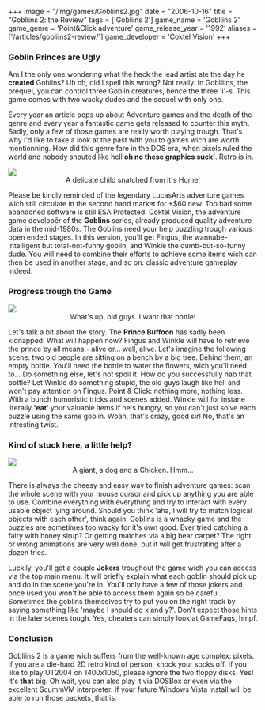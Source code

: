 +++
image = "/img/games/Gobliins2.jpg"
date = "2006-10-16"
title = "Gobliins 2: the Review"
tags = ['Gobliins 2']
game_name = 'Gobliins 2'
game_genre = 'Point&Click adventure'
game_release_year = '1992'
aliases = ['/articles/gobliins2-review/']
game_developer = 'Coktel Vision'
+++

### Goblin Princes are Ugly

Am I the only one wondering what the heck the lead artist ate the day he **created** Goblins? Uh oh, did I spell this wrong? Not really. In Gobliiins, the prequel, you can control three Goblin creatures, hence the three 'i'-s. This game comes with two wacky dudes and the sequel with only one. 

Every year an article pops up about Adventure games and the death of the genre and every year a fantastic game gets released to counter this myth. Sadly, only a few of those games are really worth playing trough. That's why I'd like to take a look at the past with you to games wich are worth mentionning. How did this genre fare in the DOS era, when pixels ruled the world and nobody shouted like hell **oh no these graphics suck!**. Retro is in.

<img src="/img/games/Gobliins2/screens/1_intro.jpg">
<center>A delicate child snatched from it's Home!</center>

Please be kindly reminded of the legendary LucasArts adventure games wich still circulate in the second hand market for +$60 new. Too bad some abandoned software is still ESA Protected. Coktel Vision, the adventure game developêr of the **Goblins** series, already produced quality adventure data in the mid-1980s. The Goblins need your help puzzling trough various open ended stages. In this version, you'll get Fingus, the wannabe-intelligent but total-not-funny goblin, and Winkle the dumb-but-so-funny dude. You will need to combine their efforts to achieve some items wich can then be used in another stage, and so on: classic adventure gameplay indeed.

### Progress trough the Game

<img src="/img/games/Gobliins2/screens/2_begin.jpg">
<center>What's up, old guys. I want that bottle!</center>

Let's talk a bit about the story. The **Prince Buffoon** has sadly been kidnapped! What will happen now? Fingus and Winkle will have to retrieve the prince by all means - alive or... well, alive. Let's imagine the following scene: two old people are sitting on a bench by a big tree. Behind them, an empty bottle. You'll need the bottle to water the flowers, wich you'll need to... Do something else, let's not spoil it. How do you successfully nab that bottle? Let Winkle do something stupid, the old guys laugh like hell and won't pay attention on Fingus. Point &amp; Click: nothing more, nothing less. With a bunch humoristic tricks and scenes added. Winkle will for instane literally **'eat**' your valuable items if he's hungry, so you can't just solve each puzzle using the same goblin. Woah, that's crazy, good sir! No, that's an intresting twist.

### Kind of stuck here, a little help?

<img src="/img/games/Gobliins2/screens/3_reus.jpg">
<center>A giant, a dog and a Chicken. Hmm...</center>

There is always the cheesy and easy way to finish adventure games: scan the whole scene with your mouse cursor and pick up anything you are able to use. Combine everything with everything and try to interact with every usable object lying around. Should you think 'aha, I will try to match logical objects with each other', think again. Goblins is a whacky game and the puzzles are sometimes too wacky for it's own good. Ever tried catching a fairy with honey sirup? Or getting matches via a big bear carpet? The right or wrong animations are very well done, but it will get frustrating after a dozen tries. 

Luckily, you'll get a couple **Jokers** troughout the game wich you can access via the top main menu. It will briefly explain what each goblin should pick up and do in the scene you're in. You'll only have a few of those jokers and once used you won't be able to access them again so be careful. Sometimes the goblins themselves try to put you on the right track by saying something like 'maybe I should do x and y?'. Don't expect those hints in the later scenes tough. Yes, cheaters can simply look at GameFaqs, hmpf. 

### Conclusion

Gobliins 2 is a game wich suffers from the well-known age complex: pixels. If you are a die-hard 2D retro kind of person, knock your socks off. If you like to play UT2004 on 1400x1050, please ignore the two floppy disks. Yes! It's **that** big. Oh wait, you can also play it via DOSBox or even via the excellent ScummVM interpreter. If your future Windows Vista install will be able to run those packets, that is.

